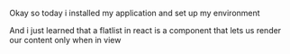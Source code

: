 Okay so today i installed my application and set up my environment


And i just learned that a flatlist in react is a component that lets us render our content only when in view